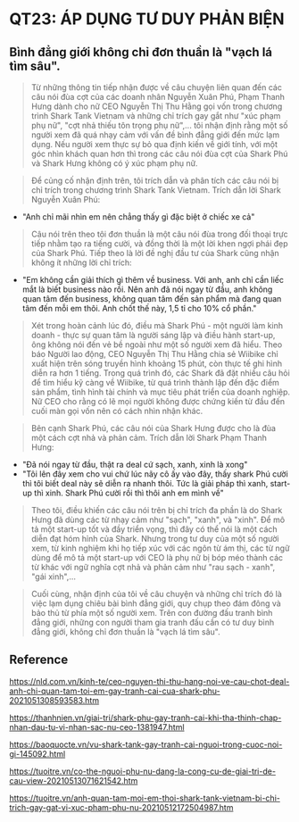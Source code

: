 # QT23: ÁP DỤNG TƯ DUY PHẢN BIỆN

## Bình đẳng giới không chỉ đơn thuần là "vạch lá tìm sâu".

> Từ những thông tin tiếp nhận được về câu chuyện liên quan đến các câu nói đùa cợt của các doanh nhân Nguyễn Xuân Phú, Phạm Thanh Hưng dành
cho nữ CEO Nguyễn Thị Thu Hằng gọi vốn trong chương trình Shark Tank Vietnam và những chỉ trích gay gắt như "xúc phạm phụ nữ", "cợt nhả thiếu 
tôn trọng phụ nữ",... tôi nhận định rằng một số người xem đã quá nhạy cảm với vấn đề bình đẳng giới đến mức lạm dụng. 
Nếu người xem thực sự bỏ qua định kiến về giới tính, với một góc nhìn khách quan hơn thì trong các câu nói đùa cợt của Shark Phú và Shark Hưng 
không có ý xúc phạm phụ nữ.

> Để củng cố nhận định trên, tôi trích dẫn và phân tích các câu nói bị chỉ trích trong chương trình Shark Tank Vietnam. Trích dẫn lời Shark Nguyễn Xuân Phú: 

- "Anh chỉ mãi nhìn em nên chẳng thấy gì đặc biệt ở chiếc xe cả"

> Câu nói trên theo tôi đơn thuần là một câu nói đùa trong đối thoại trực tiếp nhằm tạo ra tiếng cười, và đồng thời là một lời khen ngợi phái đẹp của Shark Phú. Tiếp theo là lời đề nghị đầu tư của Shark cũng nhận không ít những lời chỉ trích: 

- "Em không cần giải thích gì thêm về business. Với anh, anh chỉ cần liếc mắt là biết business nào rồi. Nên anh đã nói ngay từ đầu, anh không quan tâm đến business, không quan tâm đến sản phẩm mà đang quan tâm đến mỗi em thôi. Anh chốt thế này, 1,5 tỉ cho 10% cổ phần."

> Xét trong hoàn cảnh lúc đó, điều mà Shark Phú - một người làm kinh doanh - thực sự quan tâm là người sáng lập và điều hành start-up, ông không nói đến vẻ bề ngoài như một số người xem đã hiểu. Theo báo Người lao động, CEO Nguyễn Thị Thu Hằng chia sẻ Wiibike chỉ xuất hiện trên sóng truyền hình khoảng 15 phút, còn thực tế ghi hình diễn ra hơn 1 tiếng. Trong quá trình đó, các Shark đã đặt nhiều câu hỏi để tìm hiểu kỹ càng về Wiibike, từ quá trình thành lập đến đặc điểm sản phẩm, tình hình tài chính và mục tiêu phát triển của doanh nghiệp. Nữ CEO cho rằng có lẽ mọi người không được chứng kiến từ đầu đến cuối màn gọi vốn nên có cách nhìn nhận khác.

> Bên cạnh Shark Phú, các câu nói của Shark Hưng được cho là đùa một cách cợt nhả và phản cảm. Trích dẫn lời Shark Phạm Thanh Hưng:

- "Đã nói ngay từ đầu, thật ra deal cứ sạch, xanh, xinh là xong"
- "Tôi lên đây xem cho vui chứ lúc nãy cô ấy vào đây, thấy shark Phú cười thì tôi biết deal này sẽ diễn ra nhanh thôi. Tức là giải pháp thì xanh, start-up thì xinh. Shark Phú cười rồi thì thôi anh em mình về"

> Theo tôi, điều khiến các câu nói trên bị chỉ trích đa phần là do Shark Hưng đã dùng các từ nhạy cảm như "sạch", "xanh", và "xinh". Để mô tả một start-up tốt và 
đầy triển vọng, thì đây có thể nói là một cách diễn đạt hóm hỉnh của Shark. Nhưng trong tư duy của một số người xem, từ kinh nghiệm khi họ tiếp xúc với các ngôn từ ám thị, các từ ngữ dùng để mô tả một start-up với CEO là phụ nữ bị bóp méo thành các từ khác với ngữ nghĩa cợt nhả và phản cảm như "rau sạch - xanh", "gái xinh",...

> Cuối cùng, nhận định của tôi về câu chuyện và những chỉ trích đó là việc lạm dụng chiêu bài bình đẳng giới, quy chụp theo đám đông và bảo thủ từ phía một số người xem. Trên con đường đấu tranh bình đẳng giới, những con người tham gia tranh đấu cần có tư duy bình đẳng giới, không chỉ đơn thuần là "vạch lá tìm sâu".

## Reference

https://nld.com.vn/kinh-te/ceo-nguyen-thi-thu-hang-noi-ve-cau-chot-deal-anh-chi-quan-tam-toi-em-gay-tranh-cai-cua-shark-phu-2021051308593583.htm

https://thanhnien.vn/giai-tri/shark-phu-gay-tranh-cai-khi-tha-thinh-chap-nhan-dau-tu-vi-nhan-sac-nu-ceo-1381947.html

https://baoquocte.vn/vu-shark-tank-gay-tranh-cai-nguoi-trong-cuoc-noi-gi-145092.html

https://tuoitre.vn/co-the-nguoi-phu-nu-dang-la-cong-cu-de-giai-tri-de-cau-view-20210513071621542.htm

https://tuoitre.vn/anh-quan-tam-moi-em-thoi-shark-tank-vietnam-bi-chi-trich-gay-gat-vi-xuc-pham-phu-nu-20210512172504987.htm

